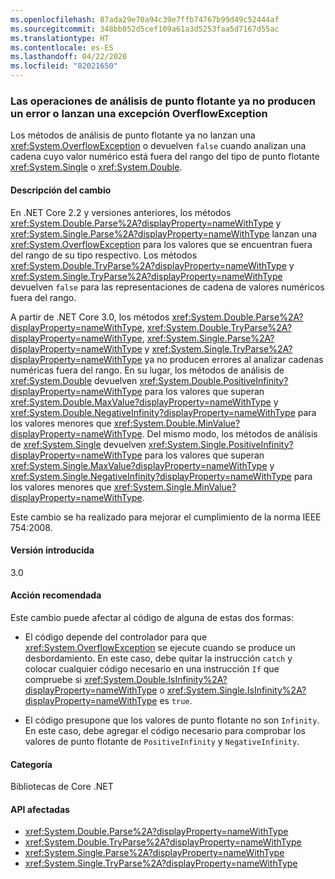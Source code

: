 ```yaml
---
ms.openlocfilehash: 87ada29e70a94c39e7ffb74767b99d49c52444af
ms.sourcegitcommit: 348bb052d5cef109a61a3d5253faa5d7167d55ac
ms.translationtype: HT
ms.contentlocale: es-ES
ms.lasthandoff: 04/22/2020
ms.locfileid: "82021650"
---
```

### <a name="floating-point-parsing-operations-no-longer-fail-or-throw-an-overflowexception"></a>Las operaciones de análisis de punto flotante ya no producen un error o lanzan una excepción OverflowException

Los métodos de análisis de punto flotante ya no lanzan una <xref:System.OverflowException> o devuelven `false` cuando analizan una cadena cuyo valor numérico está fuera del rango del tipo de punto flotante <xref:System.Single> o <xref:System.Double>.

#### <a name="change-description"></a>Descripción del cambio

En .NET Core 2.2 y versiones anteriores, los métodos <xref:System.Double.Parse%2A?displayProperty=nameWithType> y <xref:System.Single.Parse%2A?displayProperty=nameWithType> lanzan una <xref:System.OverflowException> para los valores que se encuentran fuera del rango de su tipo respectivo. Los métodos <xref:System.Double.TryParse%2A?displayProperty=nameWithType> y <xref:System.Single.TryParse%2A?displayProperty=nameWithType> devuelven `false` para las representaciones de cadena de valores numéricos fuera del rango.

A partir de .NET Core 3.0, los métodos <xref:System.Double.Parse%2A?displayProperty=nameWithType>, <xref:System.Double.TryParse%2A?displayProperty=nameWithType>, <xref:System.Single.Parse%2A?displayProperty=nameWithType> y <xref:System.Single.TryParse%2A?displayProperty=nameWithType> ya no producen errores al analizar cadenas numéricas fuera del rango. En su lugar, los métodos de análisis de <xref:System.Double> devuelven <xref:System.Double.PositiveInfinity?displayProperty=nameWithType> para los valores que superan <xref:System.Double.MaxValue?displayProperty=nameWithType> y <xref:System.Double.NegativeInfinity?displayProperty=nameWithType> para los valores menores que <xref:System.Double.MinValue?displayProperty=nameWithType>. Del mismo modo, los métodos de análisis de <xref:System.Single> devuelven <xref:System.Single.PositiveInfinity?displayProperty=nameWithType> para los valores que superan <xref:System.Single.MaxValue?displayProperty=nameWithType> y <xref:System.Single.NegativeInfinity?displayProperty=nameWithType> para los valores menores que <xref:System.Single.MinValue?displayProperty=nameWithType>.

Este cambio se ha realizado para mejorar el cumplimiento de la norma IEEE 754:2008.

#### <a name="version-introduced"></a>Versión introducida

3.0

#### <a name="recommended-action"></a>Acción recomendada

Este cambio puede afectar al código de alguna de estas dos formas:

- El código depende del controlador para que <xref:System.OverflowException> se ejecute cuando se produce un desbordamiento. En este caso, debe quitar la instrucción `catch` y colocar cualquier código necesario en una instrucción `If` que compruebe si <xref:System.Double.IsInfinity%2A?displayProperty=nameWithType> o <xref:System.Single.IsInfinity%2A?displayProperty=nameWithType> es `true`.

- El código presupone que los valores de punto flotante no son `Infinity`. En este caso, debe agregar el código necesario para comprobar los valores de punto flotante de `PositiveInfinity` y `NegativeInfinity`.

#### <a name="category"></a>Categoría

Bibliotecas de Core .NET

#### <a name="affected-apis"></a>API afectadas

- <xref:System.Double.Parse%2A?displayProperty=nameWithType>
- <xref:System.Double.TryParse%2A?displayProperty=nameWithType>
- <xref:System.Single.Parse%2A?displayProperty=nameWithType>
- <xref:System.Single.TryParse%2A?displayProperty=nameWithType>

<!--

### Affected APIs

- `Overload:System.Double.Parse`
- `Overload:System.Double.TryParse`
- `Overload:System.Single.Parse`
- `Overload:System.Single.TryParse`

-->
